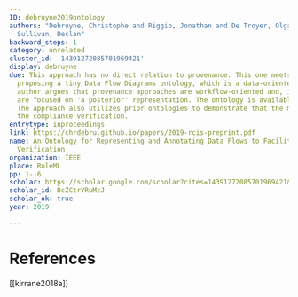 ```yaml
---
ID: debruyne2019ontology
authors: "Debruyne, Christophe and Riggio, Jonathan and De Troyer, Olga and O\u2019\
  Sullivan, Declan"
backward_steps: 1
category: unrelated
cluster_id: '14391272085701969421'
display: debruyne
due: This approach has no direct relation to provenance. This one meets the GDPR by
  proposing a tiny Data Flow Diagrams ontology, which is a data-oriented model. The
  author argues that provenance approaches are workflow-oriented and, in general,
  are focused on 'a posterior' representation. The ontology is available at https://w3id.org/dfd.
  The approach also utilizes prior ontologies to demonstrate that the model can facilitate
  the compliance verification.
entrytype: inproceedings
link: https://chrdebru.github.io/papers/2019-rcis-preprint.pdf
name: An Ontology for Representing and Annotating Data Flows to Facilitate Compliance
  Verification
organization: IEEE
place: RuleML
pp: 1--6
scholar: https://scholar.google.com/scholar?cites=14391272085701969421&as_sdt=2005&sciodt=0,5&hl=en
scholar_id: DcZCtrYRuMcJ
scholar_ok: true
year: 2019

---
```


# References

[[kirrane2018a]]
